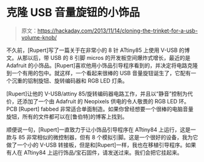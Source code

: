 # 克隆 USB 音量旋钮的小饰品

> 原文：<https://hackaday.com/2013/11/14/cloning-the-trinket-for-a-usb-volume-knob/>

不久前，[Rupert]写了一篇关于在非常小的 8 针 ATtiny85 上使用 V-USB 的博文。从那以后，带 USB 的 8 引脚 micros 的开发板空间爆炸式增长，最近的是 Adafruit 的小饰品。[Rupert]喜欢他用小饰品引导程序看到的，并决定将电路克隆到一个有用的包中。就这样，一个看起来很棒的 USB 音量旋钮诞生了，它配有一个沉重的铝制旋钮、旋转编码器和 RGB LED 灯条。

[Rupert]让他的 V-USB/attiny 85/旋转编码器电路工作，并且以“静音”控制为代价，还添加了一个由 Adafruit 的 Neopixels 供电的令人敬畏的 RGB LED 环。PCB [Rupert] fabbed 非常适合单面制造。如果你曾经想要一个很棒的电脑音量旋钮，所有的文件都可以在[鲁伯特]的博客上找到。

顺便说一句，[Rupert]一直致力于让小饰品引导程序在 ATtiny84 上运行，这是一款与 85 非常相似的微控制器，但有 8 个模拟引脚。这是一个很好的设备，我为它做了一个小的 V-USB 转接板，但是和[Rupert]一样，我也在移植引导程序。如果有人在 ATtiny84 上运行饰品/宝石固件，请发送过来。我们会把它挂起来。